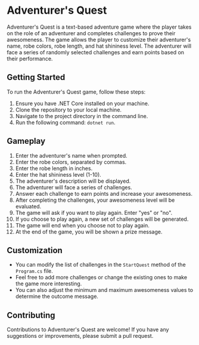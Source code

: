 # Adventurer's Quest

Adventurer's Quest is a text-based adventure game where the player takes on the role of an adventurer and completes challenges to prove their awesomeness. The game allows the player to customize their adventurer's name, robe colors, robe length, and hat shininess level. The adventurer will face a series of randomly selected challenges and earn points based on their performance.

## Getting Started

To run the Adventurer's Quest game, follow these steps:

1. Ensure you have .NET Core installed on your machine.
2. Clone the repository to your local machine.
3. Navigate to the project directory in the command line.
4. Run the following command: `dotnet run`.

## Gameplay

1. Enter the adventurer's name when prompted.
2. Enter the robe colors, separated by commas.
3. Enter the robe length in inches.
4. Enter the hat shininess level (1-10).
5. The adventurer's description will be displayed.
6. The adventurer will face a series of challenges.
7. Answer each challenge to earn points and increase your awesomeness.
8. After completing the challenges, your awesomeness level will be evaluated.
9. The game will ask if you want to play again. Enter "yes" or "no".
10. If you choose to play again, a new set of challenges will be generated.
11. The game will end when you choose not to play again.
12. At the end of the game, you will be shown a prize message.

## Customization

- You can modify the list of challenges in the `StartQuest` method of the `Program.cs` file.
- Feel free to add more challenges or change the existing ones to make the game more interesting.
- You can also adjust the minimum and maximum awesomeness values to determine the outcome message.

## Contributing

Contributions to Adventurer's Quest are welcome! If you have any suggestions or improvements, please submit a pull request.

